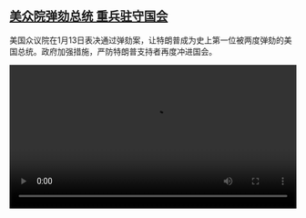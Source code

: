 <!--1610618016000-->
[美众院弹劾总统 重兵驻守国会](https://www.dw.com/zh/%E7%BE%8E%E4%BC%97%E9%99%A2%E5%BC%B9%E5%8A%BE%E6%80%BB%E7%BB%9F%20%E9%87%8D%E5%85%B5%E9%A9%BB%E5%AE%88%E5%9B%BD%E4%BC%9A/a-56220640)
------

<p>美国众议院在1月13日表决通过弹劾案，让特朗普成为史上第一位被两度弹劾的美国总统。政府加强措施，严防特朗普支持者再度冲进国会。</small></p><video src="https://tvdownloaddw-a.akamaihd.net/dwtv_video/flv/vdt_zh/2021/bchi210114_001_3b424impeachment_2_1_sd_sor.mp4" controls style="width:100%"></video>
